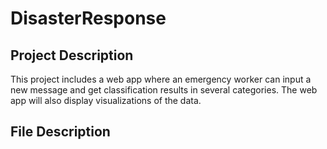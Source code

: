 # DisasterResponse
## Project Description
This project includes a web app where an emergency worker can input a new message and get classification results in several categories. The web app will also display visualizations of the data. 
## File Description
